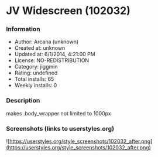 # JV Widescreen (102032)

### Information
- Author: Arcana (unknown)
- Created at: unknown
- Updated at: 6/1/2014, 4:21:00 PM
- License: NO-REDISTRIBUTION
- Category: jiggmin
- Rating: undefined
- Total installs: 65
- Weekly installs: 0


### Description
makes .body_wrapper not limited to 1000px


### Screenshots (links to userstyles.org)
![https://userstyles.org/style_screenshots/102032_after.png](https://userstyles.org/style_screenshots/102032_after.png)


